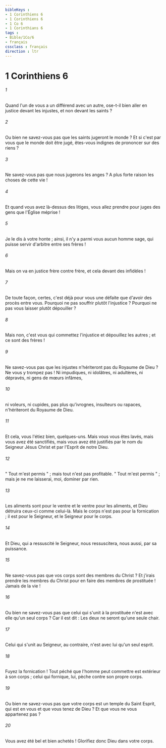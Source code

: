 ```yaml
---
bibleKeys : 
- 1 Corinthiens 6
- 1 Corinthiens 6
- 1 Co 6
- 1 Corinthians 6
tags : 
- Bible/1Co/6
- français
cssclass : français
direction : ltr
---
```


# 1 Corinthiens 6

###### 1
Quand l'un de vous a un différend avec un autre, ose-t-il bien aller en justice devant les injustes, et non devant les saints ? 
###### 2
Ou bien ne savez-vous pas que les saints jugeront le monde ? Et si c'est par vous que le monde doit être jugé, êtes-vous indignes de prononcer sur des riens ? 
###### 3
Ne savez-vous pas que nous jugerons les anges ? A plus forte raison les choses de cette vie ! 
###### 4
Et quand vous avez là-dessus des litiges, vous allez prendre pour juges des gens que l'Église méprise ! 
###### 5
Je le dis à votre honte ; ainsi, il n'y a parmi vous aucun homme sage, qui puisse servir d'arbitre entre ses frères ! 
###### 6
Mais on va en justice frère contre frère, et cela devant des infidèles ! 
###### 7
De toute façon, certes, c'est déjà pour vous une défaite que d'avoir des procès entre vous. Pourquoi ne pas souffrir plutôt l'injustice ? Pourquoi ne pas vous laisser plutôt dépouiller ? 
###### 8
Mais non, c'est vous qui commettez l'injustice et dépouillez les autres ; et ce sont des frères ! 
###### 9
Ne savez-vous pas que les injustes n'hériteront pas du Royaume de Dieu ? Ne vous y trompez pas ! Ni impudiques, ni idolâtres, ni adultères, ni dépravés, ni gens de mœurs infâmes, 
###### 10
ni voleurs, ni cupides, pas plus qu'ivrognes, insulteurs ou rapaces, n'hériteront du Royaume de Dieu. 
###### 11
Et cela, vous l'étiez bien, quelques-uns. Mais vous vous êtes lavés, mais vous avez été sanctifiés, mais vous avez été justifiés par le nom du Seigneur Jésus Christ et par l'Esprit de notre Dieu. 
###### 12
" Tout m'est permis " ; mais tout n'est pas profitable. " Tout m'est permis " ; mais je ne me laisserai, moi, dominer par rien. 
###### 13
Les aliments sont pour le ventre et le ventre pour les aliments, et Dieu détruira ceux-ci comme celui-là. Mais le corps n'est pas pour la fornication ; il est pour le Seigneur, et le Seigneur pour le corps. 
###### 14
Et Dieu, qui a ressuscité le Seigneur, nous ressuscitera, nous aussi, par sa puissance. 
###### 15
Ne savez-vous pas que vos corps sont des membres du Christ ? Et j'irais prendre les membres du Christ pour en faire des membres de prostituée ! Jamais de la vie ! 
###### 16
Ou bien ne savez-vous pas que celui qui s'unit à la prostituée n'est avec elle qu'un seul corps ? Car il est dit : Les deux ne seront qu'une seule chair. 
###### 17
Celui qui s'unit au Seigneur, au contraire, n'est avec lui qu'un seul esprit. 
###### 18
Fuyez la fornication ! Tout péché que l'homme peut commettre est extérieur à son corps ; celui qui fornique, lui, pèche contre son propre corps. 
###### 19
Ou bien ne savez-vous pas que votre corps est un temple du Saint Esprit, qui est en vous et que vous tenez de Dieu ? Et que vous ne vous appartenez pas ? 
###### 20
Vous avez été bel et bien achetés ! Glorifiez donc Dieu dans votre corps. 
